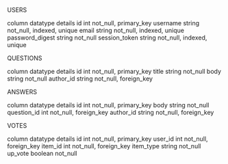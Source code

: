 
USERS

column          datatype  details
id              int       not_null, primary_key
username        string    not_null, indexed, unique
email           string    not_null, indexed, unique
password_digest string    not_null
session_token   string    not_null, indexed, unique

QUESTIONS

column     datatype  details
id         int       not_null, primary_key
title      string    not_null
body       string    not_null
author_id  string    not_null, foreign_key

ANSWERS

column        datatype  details
id            int       not_null, primary_key
body          string    not_null
question_id   int       not_null, foreign_key
author_id     string    not_null, foreign_key

VOTES

column        datatype  details
id            int       not_null, primary_key
user_id       int       not_null, foreign_key
item_id       int       not_null, foreign_key
item_type     string    not_null
up_vote       boolean   not_null
